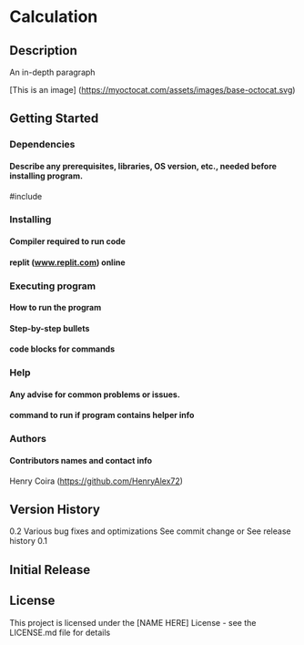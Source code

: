 # Calculation

## Description
An in-depth paragraph

[This is an image] (https://myoctocat.com/assets/images/base-octocat.svg)
## Getting Started
### Dependencies
#### Describe any prerequisites, libraries, OS version, etc., needed before installing program.
#include<string>

### Installing
#### Compiler required to run code
#### replit (www.replit.com) online
  
### Executing program
#### How to run the program
#### Step-by-step bullets
#### code blocks for commands

### Help
#### Any advise for common problems or issues.
#### command to run if program contains helper info

### Authors
#### Contributors names and contact info
Henry Coira (https://github.com/HenryAlex72)


## Version History
0.2
Various bug fixes and optimizations
See commit change or See release history
0.1

## Initial Release

## License
This project is licensed under the [NAME HERE] License - see the LICENSE.md file for details
